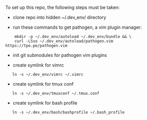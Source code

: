 To set up this repo, the following steps must be taken: 

 - clone repo into hidden ~/.dev_env/ directory

 - run these commands to get pathogen, a vim plugin manager: 
```
    mkdir -p ~/.dev_env/autoload ~/.dev_env/bundle && \
    curl -LSso ~/.dev_env/autoload/pathogen.vim https://tpo.pe/pathogen.vim
```
 - init git submodules for pathogen vim plugins
 
 - create symlink for vimrc 
 ```
    ln -s ~/.dev_env/vimrc ~/.vimrc
 ```
 
 - create symlink for tmux conf 
 ```
    ln -s ~/.dev_env/tmuxconf ~/.tmux.conf
 ```

 - create symlink for bash profile
 ```
    ln -s ~/.dev_env/bash/bashprofile ~/.bash_profile
 ```
